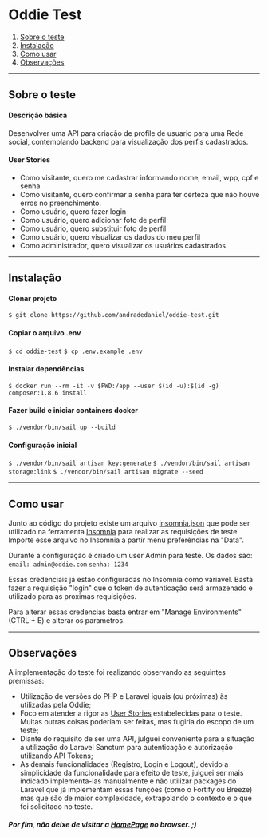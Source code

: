 # **Oddie Test**


1. [Sobre o teste](#sobre-o-teste)
2. [Instalação](#instalação)
3. [Como usar](#como-usar)
4. [Observações](#observações)
---

## Sobre o teste
#### Descrição básica

Desenvolver uma API para criação de profile de usuario para uma Rede social, contemplando backend para visualização dos perfis cadastrados.

#### User Stories

- Como visitante, quero me cadastrar informando nome, email, wpp, cpf e senha.
- Como visitante, quero confirmar a senha para ter certeza que não houve erros no preenchimento.
- Como usuário, quero fazer login
- Como usuário, quero adicionar foto de perfil
- Como usuário, quero substituir foto de perfil
- Como usuário, quero visualizar os dados do meu perfil
- Como administrador, quero visualizar os usuários cadastrados

---


## Instalação
#### Clonar projeto

`$ git clone https://github.com/andradedaniel/oddie-test.git`

#### Copiar o arquivo .env

`$ cd oddie-test`
`$ cp .env.example .env`

#### Instalar dependências

`$ docker run --rm -it -v $PWD:/app --user $(id -u):$(id -g) composer:1.8.6 install`

#### Fazer build e iniciar containers docker

`$ ./vendor/bin/sail up --build`

#### Configuração inicial

`$ ./vendor/bin/sail artisan key:generate`
`$ ./vendor/bin/sail artisan storage:link`
`$ ./vendor/bin/sail artisan migrate --seed`

---
## Como usar

Junto ao código do projeto existe um arquivo [insomnia.json]() que pode ser utilizado na ferramenta [Insomnia](https://insomnia.rest/) para realizar as requisições de teste. 
Importe esse arquivo no Insomnia a partir menu preferências na "Data". 

Durante a configuração é criado um user Admin para teste. Os dados são: 
`email: admin@oddie.com`
`senha: 1234`

Essas credenciais já estão configuradas no Insomnia como váriavel. Basta fazer a requisição "login" que o token de autenticação será  armazenado e utilizado para as proximas requisições. 

Para alterar essas credencias basta entrar em "Manage Environments" (CTRL + E) e alterar os parametros.

---

## Observações

A implementação do teste foi realizando observando as seguintes premissas:

- Utilização de versões do PHP e Laravel iguais (ou próximas) às utilizadas pela Oddie;
- Foco em atender a rigor as [User Stories](#user-stories) estabelecidas para o teste. Muitas outras coisas poderiam ser feitas, mas fugiria do escopo de um teste;
- Diante do requisito de ser uma API, julguei conveniente para a situação a utilização do Laravel Sanctum para autenticação e autorização utilizando API Tokens;
- As demais funcionalidades (Registro, Login e Logout), devido a simplicidade da funcionalidade para efeito de teste, julguei ser mais indicado implementa-las manualmente e não utilizar packages do Laravel que já implementam essas funções (como o Fortify ou Breeze) mas que são de maior complexidade, extrapolando o contexto e o que foi solicitado no teste. 

##### Por fim, não deixe de visitar a [HomePage](http://localhost/) no browser. ;) 